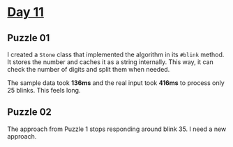 # [Day 11](https://adventofcode.com/2024/day/11)

## Puzzle 01

I created a `Stone` class that implemented the algorithm in its `#blink` method.
It stores the number and caches it as a string internally.  This way, it can
check the number of digits and split them when needed.

The sample data took **136ms** and the real input took **416ms** to process only
25 blinks.  This feels long.

## Puzzle 02

The approach from Puzzle 1 stops responding around blink 35.  I need a new
approach.
